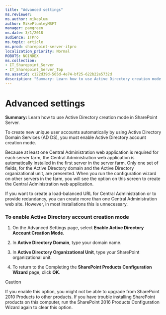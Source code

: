 ```yaml
---
title: "Advanced settings"
ms.reviewer: 
ms.author: mikeplum
author: MikePlumleyMSFT
manager: pamgreen
ms.date: 3/1/2018
audience: ITPro
ms.topic: article
ms.prod: sharepoint-server-itpro
localization_priority: Normal
ROBOTS: NOINDEX
ms.collection:
- IT_Sharepoint_Server
- IT_Sharepoint_Server_Top
ms.assetid: c122d39d-505d-4e74-bf25-622b22e5732d
description: "Summary: Learn how to use Active Directory creation mode in SharePoint Server."
---
```


# Advanced settings

 **Summary:** Learn how to use Active Directory creation mode in SharePoint Server. 
  
To create new unique user accounts automatically by using Active Directory Domain Services (AD DS), you must enable Active Directory account creation mode. 
  
Because at least one Central Administration web application is required for each server farm, the Central Administration web application is automatically installed in the first server in the server farm. Only one set of fields, for the Active Directory domain and the Active Directory organizational unit, are presented. When you run the configuration wizard on other servers in the farm, you will see the option on this screen to create the Central Administration web application.
  
If you want to create a load-balanced URL for Central Administration or to provide redundancy, you can create more than one Central Administration web site. However, in most installations this is unnecessary.
  
### To enable Active Directory account creation mode

1. On the Advanced Settings page, select **Enable Active Directory Account Creation Mode**.
    
2. In **Active Directory Domain**, type your domain name.
    
3. In **Active Directory Organizational Unit**, type your SharePoint organizational unit.
    
4. To return to the Completing the **SharePoint Products Configuration Wizard** page, click **OK**.
    
> [!CAUTION]
> If you enable this option, you might not be able to upgrade from SharePoint 2010 Products to other products. If you have trouble installing SharePoint products on this computer, run the SharePoint 2016 Products Configuration Wizard again to clear this option. 
  

